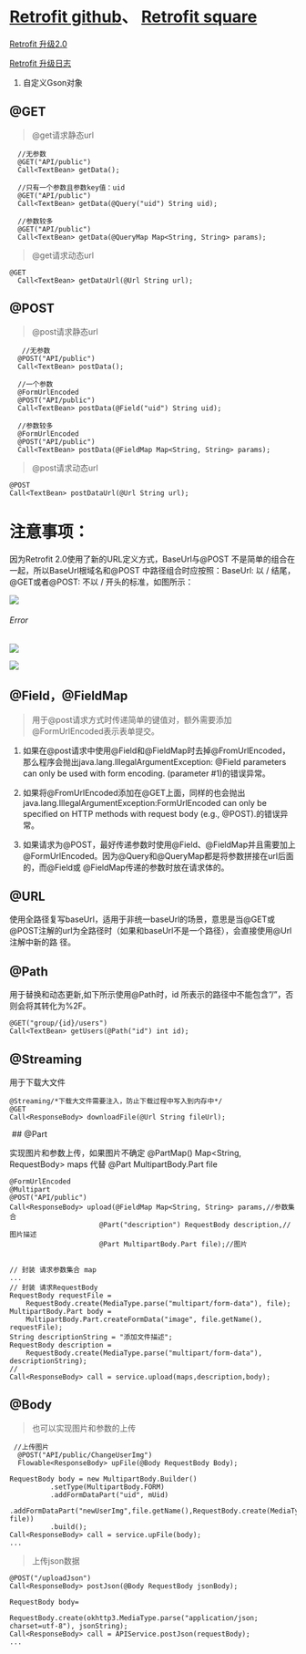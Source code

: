 
# [Retrofit github](https://github.com/square/retrofit)、 [Retrofit square](http://square.github.io/retrofit/)

 

[Retrofit 升级2.0 ](http://www.jcodecraeer.com/a/anzhuokaifa/androidkaifa/2015/0915/3460.html)

[Retrofit 升级日志](https://github.com/square/retrofit/blob/master/CHANGELOG.md)

1. 自定义Gson对象



 


















## @GET

> @get请求静态url

```
  //无参数
  @GET("API/public")
  Call<TextBean> getData();

  //只有一个参数且参数key值：uid
  @GET("API/public")
  Call<TextBean> getData(@Query("uid") String uid);

  //参数较多
  @GET("API/public")
  Call<TextBean> getData(@QueryMap Map<String, String> params);

```

> @get请求动态url

```
@GET
  Call<TextBean> getDataUrl(@Url String url);
```

## @POST

> @post请求静态url
```
   //无参数
  @POST("API/public")
  Call<TextBean> postData();

  //一个参数
  @FormUrlEncoded
  @POST("API/public")
  Call<TextBean> postData(@Field("uid") String uid);

  //参数较多
  @FormUrlEncoded
  @POST("API/public")
  Call<TextBean> postData(@FieldMap Map<String, String> params);
```
> @post请求动态url
```
@POST
Call<TextBean> postDataUrl(@Url String url);
```



# 注意事项：

因为Retrofit 2.0使用了新的URL定义方式，BaseUrl与@POST 不是简单的组合在一起，所以BaseUrl根域名和@POST 中路径组合时应按照：BaseUrl: 以 / 结尾，@GET或者@POST: 不以 / 开头的标准，如图所示：

![](http://upload-images.jianshu.io/upload_images/3900300-369bf3bc3d28a586.png?imageMogr2/auto-orient/strip%7CimageView2/2/w/1240)

###### Error

![](http://upload-images.jianshu.io/upload_images/3900300-aabd63beda3632d9.png?imageMogr2/auto-orient/strip%7CimageView2/2/w/1240)

![](http://upload-images.jianshu.io/upload_images/3900300-40f629f10cfe61fa.png?imageMogr2/auto-orient/strip%7CimageView2/2/w/1240)



##  @Field，@FieldMap
  
  > 用于@post请求方式时传递简单的键值对，额外需要添加@FormUrlEncoded表示表单提交。

1. 如果在@post请求中使用@Field和@FieldMap时去掉@FromUrlEncoded，那么程序会抛出java.lang.IllegalArgumentException: @Field parameters can only    be used with form encoding. (parameter #1)的错误异常。

2. 如果将@FromUrlEncoded添加在@GET上面，同样的也会抛出
   java.lang.IllegalArgumentException:FormUrlEncoded can only be specified on HTTP methods with request body (e.g., @POST).的错误异常。
  
3. 如果请求为@POST，最好传递参数时使用@Field、@FieldMap并且需要加上@FormUrlEncoded。因为@Query和@QueryMap都是将参数拼接在url后面的，而@Field或    @FieldMap传递的参数时放在请求体的。  
  
## @URL

 使用全路径复写baseUrl，适用于非统一baseUrl的场景，意思是当@GET或@POST注解的url为全路径时（如果和baseUrl不是一个路径），会直接使用@Url注解中新的路  径。
  
## @Path
  
  用于替换和动态更新,如下所示使用@Path时，id 所表示的路径中不能包含”/”，否则会将其转化为%2F。
  
  ```
  @GET("group/{id}/users")
  Call<TextBean> getUsers(@Path("id") int id);
  ```
  
  ## @Streaming
   
   用于下载大文件
  
  ```
  @Streaming/*下载大文件需要注入，防止下载过程中写入到内存中*/
  @GET
  Call<ResponseBody> downloadFile(@Url String fileUrl);
  ```
  ## @Part
  
  实现图片和参数上传，如果图片不确定  @PartMap() Map<String, RequestBody> maps  代替  @Part MultipartBody.Part file

  ```
  @FormUrlEncoded
  @Multipart
 @POST("API/public")
 Call<ResponseBody> upload(@FieldMap Map<String, String> params,//参数集合
                        @Part("description") RequestBody description,//图片描述
                        @Part MultipartBody.Part file);//图片
  
  ```
  
  ```
  
 // 封装 请求参数集合 map
 ...
// 封装 请求RequestBody
RequestBody requestFile =
      RequestBody.create(MediaType.parse("multipart/form-data"), file);
MultipartBody.Part body =
      MultipartBody.Part.createFormData("image", file.getName(), requestFile);
String descriptionString = "添加文件描述";
RequestBody description =
      RequestBody.create(MediaType.parse("multipart/form-data"), descriptionString);
//
Call<ResponseBody> call = service.upload(maps,description,body);

```
## @Body

> 也可以实现图片和参数的上传

```
 //上传图片
  @POST("API/public/ChangeUserImg")
  Flowable<ResponseBody> upFile(@Body RequestBody Body);
  ```
  ```
RequestBody body = new MultipartBody.Builder()
            .setType(MultipartBody.FORM)
            .addFormDataPart("uid", mUid)
            .addFormDataPart("newUserImg",file.getName(),RequestBody.create(MediaType.parse("image/*"), file))
            .build();
Call<ResponseBody> call = service.upFile(body);
...

```
> 上传json数据

```
@POST("/uploadJson")
Call<ResponseBody> postJson(@Body RequestBody jsonBody);

```

```
RequestBody body= 
             RequestBody.create(okhttp3.MediaType.parse("application/json; charset=utf-8"), jsonString);
Call<ResponseBody> call = APIService.postJson(requestBody);
...
```
 
